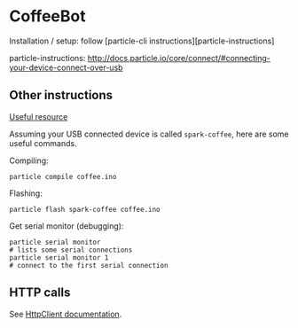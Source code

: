 # CoffeeBot

Installation / setup: follow [particle-cli instructions][particle-instructions]

particle-instructions: http://docs.particle.io/core/connect/#connecting-your-device-connect-over-usb

## Other instructions

[Useful resource](https://github.com/spark/particle-cli)

Assuming your USB connected device is called `spark-coffee`, here are some
useful commands.

Compiling:

    particle compile coffee.ino

Flashing:

    particle flash spark-coffee coffee.ino

Get serial monitor (debugging):

    particle serial monitor
    # lists some serial connections
    particle serial monitor 1
    # connect to the first serial connection

## HTTP calls

See [HttpClient documentation](https://github.com/nmattisson/HttpClient).
